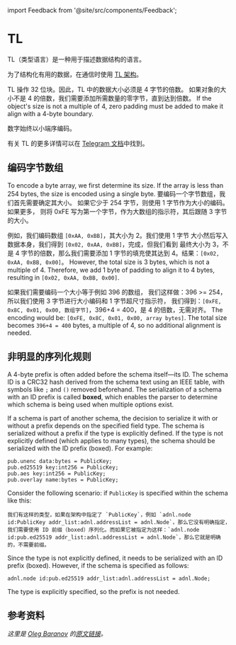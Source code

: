import Feedback from '@site/src/components/Feedback';

# TL

TL（类型语言）是一种用于描述数据结构的语言。

为了结构化有用的数据，在通信时使用 [TL 架构](https://github.com/ton-blockchain/ton/tree/master/tl/generate/scheme)。

TL 操作 32 位块。因此，TL 中的数据大小必须是 4 字节的倍数。
如果对象的大小不是 4 的倍数，我们需要添加所需数量的零字节，直到达到倍数。 If the object's size is not a multiple of 4, zero padding must be added to make it align with a 4-byte boundary.

数字始终以小端序编码。

有关 TL 的更多详情可以在 [Telegram 文档](https://core.telegram.org/mtproto/TL)中找到。

## 编码字节数组

To encode a byte array, we first determine its size. If the array is less than 254 bytes, the size is encoded using a single byte. 要编码一个字节数组，我们首先需要确定其大小。
如果它少于 254 字节，则使用 1 字节作为大小的编码。如果更多，
则将 0xFE 写为第一个字节，作为大数组的指示符，其后跟随 3 字节的大小。

例如，我们编码数组 `[0xAA, 0xBB]`，其大小为 2。我们使用 1 字节
大小然后写入数据本身，我们得到 `[0x02, 0xAA, 0xBB]`，完成，但我们看到
最终大小为 3，不是 4 字节的倍数，那么我们需要添加 1 字节的填充使其达到 4。结果：`[0x02, 0xAA, 0xBB, 0x00]`。 However, the total size is 3 bytes, which is not a multiple of 4. Therefore, we add 1 byte of padding to align it to 4 bytes, resulting in `[0x02, 0xAA, 0xBB, 0x00]`.

如果我们需要编码一个大小等于例如 396 的数组，
我们这样做：396 >= 254，所以我们使用 3 字节进行大小编码和 1 字节超尺寸指示符，
我们得到：`[0xFE, 0x8C, 0x01, 0x00, 数组字节]`，396+4 = 400，是 4 的倍数，无需对齐。 The encoding would be: `[0xFE, 0x8C, 0x01, 0x00, array bytes]`. The total size becomes `396+4 = 400` bytes, a multiple of 4, so no additional alignment is needed.

## 非明显的序列化规则

A 4-byte prefix is often added before the schema itself—its ID. The schema ID is a CRC32 hash derived from the schema text using an IEEE table, with symbols like `;` and `()` removed beforehand. The serialization of a schema with an ID prefix is called **boxed**, which enables the parser to determine which schema is being used when multiple options exist.

If a schema is part of another schema, the decision to serialize it with or without a prefix depends on the specified field type. The schema is serialized without a prefix if the type is explicitly defined. If the type is not explicitly defined (which applies to many types), the schema should be serialized with the ID prefix (boxed). For example:

```tlb
pub.unenc data:bytes = PublicKey;
pub.ed25519 key:int256 = PublicKey;
pub.aes key:int256 = PublicKey;
pub.overlay name:bytes = PublicKey;
```

Consider the following scenario: if `PublicKey` is specified within the schema like this:

```
我们有这样的类型，如果在架构中指定了 `PublicKey`，例如 `adnl.node id:PublicKey addr_list:adnl.addressList = adnl.Node`，那么它没有明确指定，我们需要使用 ID 前缀（boxed）序列化。而如果它被指定为这样：`adnl.node id:pub.ed25519 addr_list:adnl.addressList = adnl.Node`，那么它就是明确的，不需要前缀。
```

Since the type is not explicitly defined, it needs to be serialized with an ID prefix (boxed). However, if the schema is specified as follows:

```
adnl.node id:pub.ed25519 addr_list:adnl.addressList = adnl.Node;
```

The type is explicitly specified, so the prefix is not needed.

## 参考资料

_这里是 [Oleg Baranov](https://github.com/xssnick) 的[原文链接](https://github.com/xssnick/ton-deep-doc/blob/master/TL.md)。_ <Feedback />

